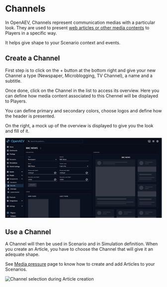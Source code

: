# Channels

In OpenAEV, Channels represent communication medias with a particular look. They are used to present [web articles or other media contents](media_pressure.md) to Players in a specific way.

It helps give shape to your Scenario context and events.

## Create a Channel

First step is to click on the + button at the bottom right and give your new Channel a type (Newspaper, Microblogging, TV Channel), a name and a subtitle.

Once done, click on the Channel in the list to access its overview. Here you can define how media content associated to this Chennel will be displayed to Players.

You can define primary and secondary colors, choose logos and define how the header is presented.

On the right, a mock up of the overview is displayed to give you the look and fill of it.

![Channel creation](./assets/channel-update.png)

## Use a Channel

A Channel will then be used in Scenario and in Simulation definition. When you create an Article, you have to choose the Channel that will give it an adequate shape.

See [Media pressure](media_pressure.md) page to know how to create and add Articles to your Scenarios.

![Channel selection during Article creation](../assets/channel_selection_during_creation.png)
